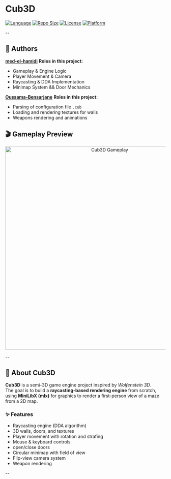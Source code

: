 # Cub3D

[![Language](https://img.shields.io/badge/language-C-blue.svg)]()
[![Repo Size](https://img.shields.io/github/repo-size/Oussama-Bensarjane/cub3D)]()
[![License](https://img.shields.io/badge/license-MIT-green.svg)](./LICENSE.md)
[![Platform](https://img.shields.io/badge/platform-macOS%20%7C%20Linux-lightgrey.svg)]()

--

## 👤 Authors

**[med-el-hamidi](https://github.com/med-el-hamidi/)**
**Roles in this project:**  
- Gameplay & Engine Logic  
- Player Movement & Camera  
- Raycasting & DDA Implementation  
- Minimap System && Door Mechanics

**[Oussama-Bensarjane](https://github.com/Oussama-Bensarjane/)**
**Roles in this project:**
- Parsing of configuration file `.cub`  
- Loading and rendering textures for walls  
- Weapons rendering and animations

## 🎬 Gameplay Preview

<p align="center">
  <picture>
    <source media="(prefers-color-scheme: dark)" srcset="./media/readme/cub3d.gif">
    <source media="(prefers-color-scheme: light)" srcset="./media/readme/cub3d.gif">
    <img src="./media/readme/cub3d.gif" alt="Cub3D Gameplay" width="640">
  </picture>
</p>

--

## 🧩 About Cub3D

**Cub3D** is a semi-3D game engine project inspired by *Wolfenstein 3D*.  
The goal is to build a **raycasting-based rendering engine** from scratch, using **MiniLibX (mlx)** for graphics to render a first-person view of a maze from a 2D map.

### ✨ Features
- Raycasting engine (DDA algorithm)
- 3D walls, doors, and textures
- Player movement with rotation and strafing
- Mouse & keyboard controls
- open/close doors
- Circular minimap with field of view
- Flip-view camera system
- Weapon rendering

--
